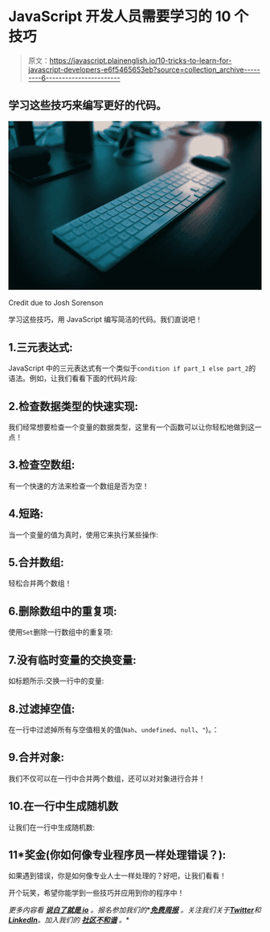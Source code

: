 # JavaScript 开发人员需要学习的 10 个技巧

> 原文：<https://javascript.plainenglish.io/10-tricks-to-learn-for-javascript-developers-e6f5465653eb?source=collection_archive---------6----------------------->

## 学习这些技巧来编写更好的代码。

![](img/66c7601e07af431a56161d995bbe1f19.png)

Credit due to Josh Sorenson

学习这些技巧，用 JavaScript 编写简洁的代码。我们直说吧！

## 1.三元表达式:

JavaScript 中的三元表达式有一个类似于`condition if part_1 else part_2`的语法。例如，让我们看看下面的代码片段:

## 2.检查数据类型的快速实现:

我们经常想要检查一个变量的数据类型，这里有一个函数可以让你轻松地做到这一点！

## 3.检查空数组:

有一个快速的方法来检查一个数组是否为空！

## 4.短路:

当一个变量的值为真时，使用它来执行某些操作:

## 5.合并数组:

轻松合并两个数组！

## 6.删除数组中的重复项:

使用`Set`删除一行数组中的重复项:

## 7.没有临时变量的交换变量:

如标题所示:交换一行中的变量:

## 8.过滤掉空值:

在一行中过滤掉所有与空值相关的值(`Nah`、`undefined`、`null`、`"`)。：

## 9.合并对象:

我们不仅可以在一行中合并两个数组，还可以对对象进行合并！

## 10.在一行中生成随机数

让我们在一行中生成随机数:

## 11*奖金(你如何像专业程序员一样处理错误？):

如果遇到错误，你是如何像专业人士一样处理的？好吧，让我们看看！

开个玩笑，希望你能学到一些技巧并应用到你的程序中！

*更多内容看* [***说白了就是 io***](https://plainenglish.io/) *。报名参加我们的**[***免费周报***](http://newsletter.plainenglish.io/) *。关注我们关于*[***Twitter***](https://twitter.com/inPlainEngHQ)*和*[***LinkedIn***](https://www.linkedin.com/company/inplainenglish/)*。加入我们的* [***社区不和谐***](https://discord.gg/GtDtUAvyhW) *。**